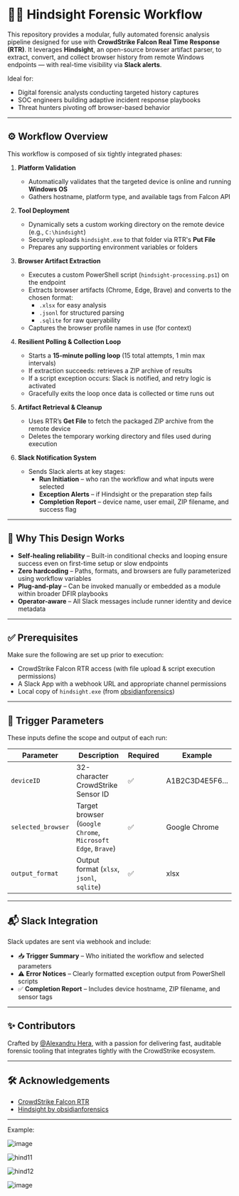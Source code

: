 

# 🕵️‍♂️ Hindsight Forensic Workflow

This repository provides a modular, fully automated forensic analysis pipeline designed for use with **CrowdStrike Falcon Real Time Response (RTR)**. It leverages **Hindsight**, an open-source browser artifact parser, to extract, convert, and collect browser history from remote Windows endpoints — with real-time visibility via **Slack alerts**.

Ideal for:
- Digital forensic analysts conducting targeted history captures
- SOC engineers building adaptive incident response playbooks
- Threat hunters pivoting off browser-based behavior

---

## ⚙️ Workflow Overview

This workflow is composed of six tightly integrated phases:

1. **Platform Validation**  
   - Automatically validates that the targeted device is online and running **Windows OS**
   - Gathers hostname, platform type, and available tags from Falcon API

2. **Tool Deployment**  
   - Dynamically sets a custom working directory on the remote device (e.g., `C:\hindsight`)  
   - Securely uploads `hindsight.exe` to that folder via RTR's **Put File**  
   - Prepares any supporting environment variables or folders

3. **Browser Artifact Extraction**  
   - Executes a custom PowerShell script (`hindsight-processing.ps1`) on the endpoint  
   - Extracts browser artifacts (Chrome, Edge, Brave) and converts to the chosen format:  
     - `.xlsx` for easy analysis  
     - `.jsonl` for structured parsing  
     - `.sqlite` for raw queryability  
   - Captures the browser profile names in use (for context)

4. **Resilient Polling & Collection Loop**  
   - Starts a **15-minute polling loop** (15 total attempts, 1 min max intervals)  
   - If extraction succeeds: retrieves a ZIP archive of results  
   - If a script exception occurs: Slack is notified, and retry logic is activated  
   - Gracefully exits the loop once data is collected or time runs out

5. **Artifact Retrieval & Cleanup**  
   - Uses RTR’s **Get File** to fetch the packaged ZIP archive from the remote device  
   - Deletes the temporary working directory and files used during execution  

6. **Slack Notification System**  
   - Sends Slack alerts at key stages:
     - **Run Initiation** – who ran the workflow and what inputs were selected  
     - **Exception Alerts** – if Hindsight or the preparation step fails  
     - **Completion Report** – device name, user email, ZIP filename, and success flag

---

## 🧠 Why This Design Works

- **Self-healing reliability** – Built-in conditional checks and looping ensure success even on first-time setup or slow endpoints  
- **Zero hardcoding** – Paths, formats, and browsers are fully parameterized using workflow variables  
- **Plug-and-play** – Can be invoked manually or embedded as a module within broader DFIR playbooks  
- **Operator-aware** – All Slack messages include runner identity and device metadata  

---

## ✅ Prerequisites

Make sure the following are set up prior to execution:

- CrowdStrike Falcon RTR access (with file upload & script execution permissions)  
- A Slack App with a webhook URL and appropriate channel permissions  
- Local copy of `hindsight.exe` (from [obsidianforensics](https://github.com/obsidianforensics/hindsight/releases))  

---

## 🔧 Trigger Parameters

These inputs define the scope and output of each run:

| Parameter           | Description                                       | Required | Example         |
|--------------------|---------------------------------------------------|----------|-----------------|
| `deviceID`         | 32-character CrowdStrike Sensor ID                | ✅       | A1B2C3D4E5F6... |
| `selected_browser` | Target browser (`Google Chrome`, `Microsoft Edge`, `Brave`) | ✅ | Google Chrome   |
| `output_format`    | Output format (`xlsx`, `jsonl`, `sqlite`)         | ✅       | xlsx            |

---

## 📬 Slack Integration

Slack updates are sent via webhook and include:

- 📥 **Trigger Summary** – Who initiated the workflow and selected parameters  
- ⚠️ **Error Notices** – Clearly formatted exception output from PowerShell scripts  
- ✅ **Completion Report** – Includes device hostname, ZIP filename, and sensor tags  

---

## ✨ Contributors

Crafted by [@Alexandru Hera](https://www.linkedin.com/in/alexandruhera), with a passion for delivering fast, auditable forensic tooling that integrates tightly with the CrowdStrike ecosystem.

---

## 🛠️ Acknowledgements

- [CrowdStrike Falcon RTR](https://www.crowdstrike.com)  
- [Hindsight by obsidianforensics](https://github.com/obsidianforensics/hindsight)

---

Example:

![image](https://github.com/user-attachments/assets/950b47e0-3959-4627-a3d1-c9df08400979)


![hind11](https://github.com/user-attachments/assets/ec2452e9-c503-460a-a0e4-4777755b65d4)

![hind12](https://github.com/user-attachments/assets/385575a4-0480-46f0-ba74-76ba2ec5f374)

![image](https://github.com/user-attachments/assets/517bfd0b-2fbc-47ff-97d1-5814e32ae646)


